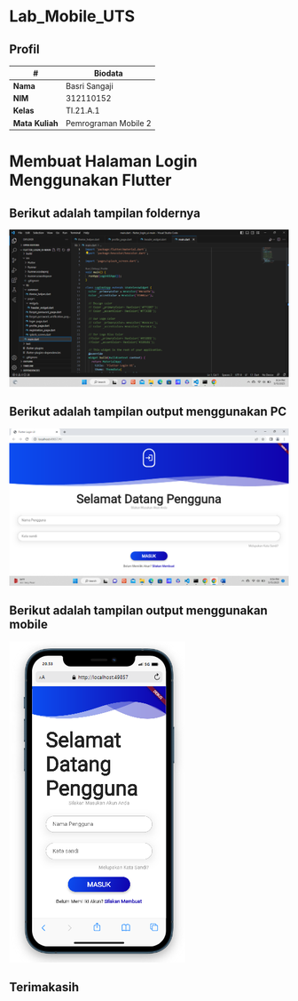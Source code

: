 # Lab_Mobile_UTS
## Profil
| #               | Biodata              |
| --------------- | -------------------- |
| **Nama**        | Basri Sangaji        |
| **NIM**         | 312110152            |
| **Kelas**       | TI.21.A.1            |
| **Mata Kuliah** | Pemrograman Mobile 2 |

# Membuat Halaman Login Menggunakan Flutter

## Berikut adalah tampilan foldernya
![Gambar 1](img/1.png)

## Berikut adalah tampilan output menggunakan PC
![Gambar 2](img/2.png)

## Berikut adalah tampilan output menggunakan mobile
![Gambar 3](img/3.png)

## Terimakasih
